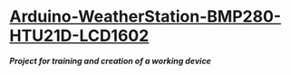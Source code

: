 <h1 style="color:blue;"><a href="">Arduino-WeatherStation-BMP280-HTU21D-LCD1602</a></h1>
<b><em>Project for training and creation of a working device</em></b>
